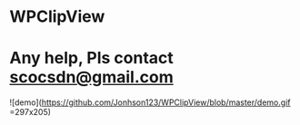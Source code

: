 # WPClipView
# Any help, Pls contact scocsdn@gmail.com
![demo](https://github.com/Jonhson123/WPClipView/blob/master/demo.gif =297x205)
